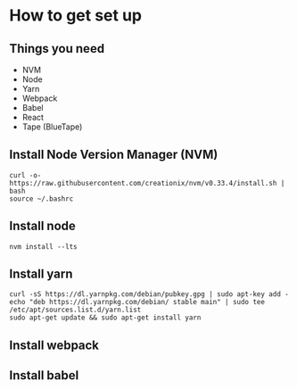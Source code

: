# How to get set up

## Things you need

* NVM
* Node
* Yarn
* Webpack
* Babel
* React
* Tape (BlueTape)


## Install Node Version Manager (NVM)
```
curl -o- https://raw.githubusercontent.com/creationix/nvm/v0.33.4/install.sh | bash
source ~/.bashrc
```

## Install node
```
nvm install --lts
```

## Install yarn
```
curl -sS https://dl.yarnpkg.com/debian/pubkey.gpg | sudo apt-key add -
echo "deb https://dl.yarnpkg.com/debian/ stable main" | sudo tee /etc/apt/sources.list.d/yarn.list
sudo apt-get update && sudo apt-get install yarn
```

## Install webpack


## Install babel
